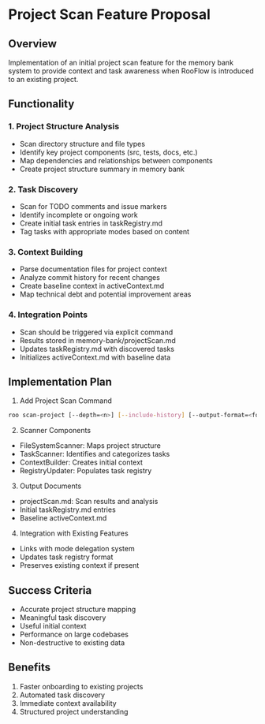 # Project Scan Feature Proposal

## Overview
Implementation of an initial project scan feature for the memory bank system to provide context and task awareness when RooFlow is introduced to an existing project.

## Functionality

### 1. Project Structure Analysis
- Scan directory structure and file types
- Identify key project components (src, tests, docs, etc.)
- Map dependencies and relationships between components
- Create project structure summary in memory bank

### 2. Task Discovery
- Scan for TODO comments and issue markers
- Identify incomplete or ongoing work
- Create initial task entries in taskRegistry.md
- Tag tasks with appropriate modes based on content

### 3. Context Building
- Parse documentation files for project context
- Analyze commit history for recent changes
- Create baseline context in activeContext.md
- Map technical debt and potential improvement areas

### 4. Integration Points
- Scan should be triggered via explicit command
- Results stored in memory-bank/projectScan.md
- Updates taskRegistry.md with discovered tasks
- Initializes activeContext.md with baseline data

## Implementation Plan

1. Add Project Scan Command
```bash
roo scan-project [--depth=<n>] [--include-history] [--output-format=<format>]
```

2. Scanner Components
- FileSystemScanner: Maps project structure
- TaskScanner: Identifies and categorizes tasks
- ContextBuilder: Creates initial context
- RegistryUpdater: Populates task registry

3. Output Documents
- projectScan.md: Scan results and analysis
- Initial taskRegistry.md entries
- Baseline activeContext.md

4. Integration with Existing Features
- Links with mode delegation system
- Updates task registry format
- Preserves existing context if present

## Success Criteria
- Accurate project structure mapping
- Meaningful task discovery
- Useful initial context
- Performance on large codebases
- Non-destructive to existing data

## Benefits
1. Faster onboarding to existing projects
2. Automated task discovery
3. Immediate context availability
4. Structured project understanding